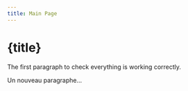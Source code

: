 ```yaml
---
title: Main Page
---
```

# {title}

The first paragraph to check everything is working correctly.

Un nouveau paragraphe...
